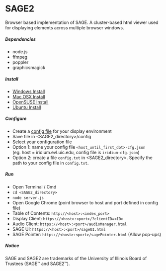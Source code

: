 SAGE2
=======

Browser based implementation of SAGE. A cluster-based html viewer used for displaying elements across multiple browser windows.

##### Dependencies #####
* node.js
* ffmpeg
* poppler
* graphicsmagick

##### Install #####
* [Windows Install](https://github.com/uic-evl/SAGE2/wiki/Install-(Windows))
* [Mac OSX Install](https://github.com/uic-evl/SAGE2/wiki/Install-(Mac-OSX))
* [OpenSUSE Install](https://github.com/uic-evl/SAGE2/wiki/Install-(openSUSE))
* [Ubuntu Install](https://github.com/uic-evl/SAGE2/wiki/Install-(Ubuntu))

##### Configure #####
* Create a [config file](https://github.com/uic-evl/SAGE2/wiki/Configuration) for your display environment
* Save file in &lt;SAGE2_directory&gt;/config
* Select your configuration file
 * Option 1: name your config file ```<host_until_first_dot>-cfg.json``` <br />(eg. host = iridium.evl.uic.edu, config file is ```iridium-cfg.json```)
 * Option 2: create a file ```config.txt``` in &lt;SAGE2_directory&gt;. Specify the path to your config file in ```config.txt```.

##### Run #####
* Open Terminal / Cmd
 * ```cd <SAGE2_directory>```
 * ```node server.js```
* Open Google Chrome (point browser to host and port defined in config file)
 * Table of Contents: ```http://<host>:<index_port>```
 * Display Client: ```https://<host>:<port>/?clientID=<ID>```
 * Audio Client: ```https://<host>:<port>/audioManager.html```
 * SAGE UI: ```https://<host>:<port>/sageUI.html```
 * SAGE Pointer: ```https://<host>:<port>/sagePointer.html``` (Allow pop-ups)

##### Notice #####
SAGE and SAGE2 are trademarks of the University of Illinois Board of Trustees (SAGE™ and SAGE2™).

